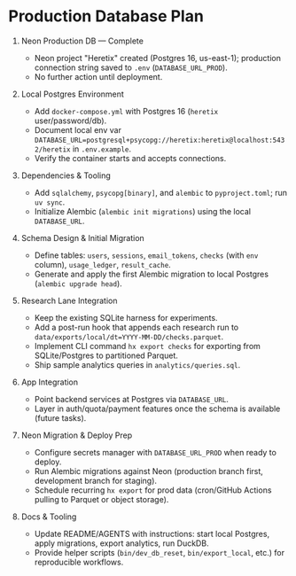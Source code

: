 # Production Database Plan

1. Neon Production DB — Complete
   - Neon project "Heretix" created (Postgres 16, us-east-1); production connection string saved to `.env` (`DATABASE_URL_PROD`).
   - No further action until deployment.

2. Local Postgres Environment
   - Add `docker-compose.yml` with Postgres 16 (`heretix` user/password/db).
   - Document local env var `DATABASE_URL=postgresql+psycopg://heretix:heretix@localhost:5432/heretix` in `.env.example`.
   - Verify the container starts and accepts connections.

3. Dependencies & Tooling
   - Add `sqlalchemy`, `psycopg[binary]`, and `alembic` to `pyproject.toml`; run `uv sync`.
   - Initialize Alembic (`alembic init migrations`) using the local `DATABASE_URL`.

4. Schema Design & Initial Migration
   - Define tables: `users`, `sessions`, `email_tokens`, `checks` (with `env` column), `usage_ledger`, `result_cache`.
   - Generate and apply the first Alembic migration to local Postgres (`alembic upgrade head`).

5. Research Lane Integration
   - Keep the existing SQLite harness for experiments.
   - Add a post-run hook that appends each research run to `data/exports/local/dt=YYYY-MM-DD/checks.parquet`.
   - Implement CLI command `hx export checks` for exporting from SQLite/Postgres to partitioned Parquet.
   - Ship sample analytics queries in `analytics/queries.sql`.

6. App Integration
   - Point backend services at Postgres via `DATABASE_URL`.
   - Layer in auth/quota/payment features once the schema is available (future tasks).

7. Neon Migration & Deploy Prep
   - Configure secrets manager with `DATABASE_URL_PROD` when ready to deploy.
   - Run Alembic migrations against Neon (production branch first, development branch for staging).
   - Schedule recurring `hx export` for prod data (cron/GitHub Actions pulling to Parquet or object storage).

8. Docs & Tooling
   - Update README/AGENTS with instructions: start local Postgres, apply migrations, export analytics, run DuckDB.
   - Provide helper scripts (`bin/dev_db_reset`, `bin/export_local`, etc.) for reproducible workflows.
